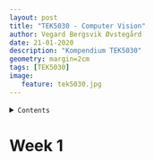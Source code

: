 ```yaml
---
layout: post
title: "TEK5030 - Computer Vision"
author: Vegard Bergsvik Øvstegård
date: 21-01-2020
description: "Kompendium TEK5030"
geometry: margin=2cm
tags: [TEK5030]
image:
   feature: tek5030.jpg
---
```


<details><summary markdown="span"><code>Contents</code></summary>
* TOC
{:toc}
</details>

# Week 1

